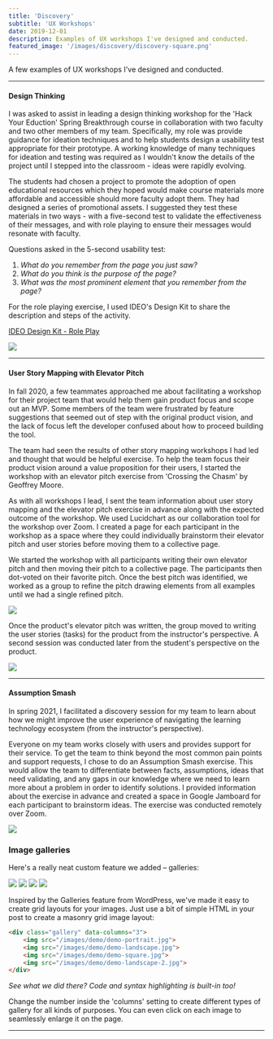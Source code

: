 ```yaml
---
title: 'Discovery'
subtitle: 'UX Workshops'
date: 2019-12-01
description: Examples of UX workshops I've designed and conducted.
featured_image: '/images/discovery/discovery-square.png'
---
```



A few examples of UX workshops I've designed and conducted.

---

#### Design Thinking

I was asked to assist in leading a design thinking workshop for the 'Hack Your Eduction' Spring Breakthrough course in collaboration with two faculty and two other members of my team. Specifically, my role was provide guidance for ideation techniques and to help students design a usability test appropriate for their prototype.  A working knowledge of many techniques for ideation and testing was required as I wouldn't know the details of the project until I stepped into the classroom - ideas were rapidly evolving.

The students had chosen a project to promote the adoption of open educational resources which they hoped would make course materials more affordable and accessible should more faculty adopt them.  They had designed a series of promotional assets.  I suggested they test these materials in two ways - with a five-second test to validate the effectiveness of their messages, and with role playing to ensure their messages would resonate with faculty.

Questions asked in the 5-second usability test:

1. *What do you remember from the page you just saw?*
2. *What do you think is the purpose of the page?*
3. *What was the most prominent element that you remember from the page?*

For the role playing exercise, I used IDEO's Design Kit to share the description and steps of the activity.

[IDEO Design Kit - Role Play](https://www.designkit.org/methods/36)

![](/images/discovery/)

---

#### User Story Mapping with Elevator Pitch

In fall 2020, a few teammates approached me about facilitating a workshop for their project team that would help them gain product focus and scope out an MVP.  Some members of the team were frustrated by feature suggestions that seemed out of step with the original product vision, and the lack of focus left the developer confused about how to proceed building the tool.

The team had seen the results of other story mapping workshops I had led and thought that would be helpful exercise.  To help the team focus their product vision around a value proposition for their users, I started the workshop with an elevator pitch exercise from 'Crossing the Chasm' by Geoffrey Moore.

As with all workshops I lead, I sent the team information about user story mapping and the elevator pitch exercise in advance along with the expected outcome of the workshop.  We used Lucidchart as our collaboration tool for the workshop over Zoom. I created a page for each participant in the workshop as a space where they could individually brainstorm their elevator pitch and user stories before moving them to a collective page.

We started the workshop with all participants writing their own elevator pitch and then moving their pitch to a collective page.  The participants then dot-voted on their favorite pitch.  Once the best pitch was identified, we worked as a group to refine the pitch drawing elements from all examples until we had a single refined pitch.

![](/images/discovery/nudge_elevator_pitch.png)

Once the product's elevator pitch was written, the group moved to writing the user stories (tasks) for the product from the instructor's perspective.  A second session was conducted later from the student's perspective on the product.

![](/images/discovery/nudge_story_map.png)

---

#### Assumption Smash

In spring 2021, I facilitated a discovery session for my team to learn about how we might improve the user experience of navigating the learning technology ecosystem (from the instructor's perspective).

Everyone on my team works closely with users and provides support for their service.  To get the team to think beyond the most common pain points and support requests, I chose to do an Assumption Smash exercise. This would allow the team to differentiate between facts, assumptions, ideas that need validating, and any gaps in our knowledge where we need to learn more about a problem in order to identify solutions.  I provided information about the exercise in advance and created a space in Google Jamboard for each participant to brainstorm ideas.  The exercise was conducted remotely over Zoom.

![](/images/discovery/assumption_smash_workshop.png)


### Image galleries

Here's a really neat custom feature we added – galleries:

<div class="gallery" data-columns="3">
	<img src="/images/demo/demo-portrait.jpg">
	<img src="/images/demo/demo-landscape.jpg">
	<img src="/images/demo/demo-square.jpg">
	<img src="/images/demo/demo-landscape-2.jpg">
</div>

Inspired by the Galleries feature from WordPress, we've made it easy to create grid layouts for your images. Just use a bit of simple HTML in your post to create a masonry grid image layout:

```html
<div class="gallery" data-columns="3">
    <img src="/images/demo/demo-portrait.jpg">
    <img src="/images/demo/demo-landscape.jpg">
    <img src="/images/demo/demo-square.jpg">
    <img src="/images/demo/demo-landscape-2.jpg">
</div>
```

*See what we did there? Code and syntax highlighting is built-in too!*

Change the number inside the 'columns' setting to create different types of gallery for all kinds of purposes. You can even click on each image to seamlessly enlarge it on the page.

---
